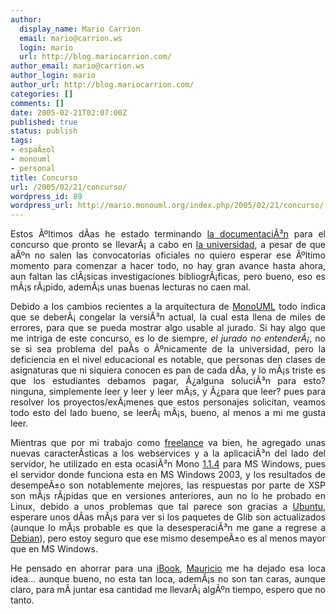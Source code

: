 ```yaml
---
author:
  display_name: Mario Carrion
  email: mario@carrion.ws
  login: mario
  url: http://blog.mariocarrion.com/
author_email: mario@carrion.ws
author_login: mario
author_url: http://blog.mariocarrion.com/
categories: []
comments: []
date: 2005-02-21T02:07:00Z
published: true
status: publish
tags:
- espaÃ±ol
- monouml
- personal
title: Concurso
url: /2005/02/21/concurso/
wordpress_id: 89
wordpress_url: http://mario.monouml.org/index.php/2005/02/21/concurso/
---
```


<div style="clear:both;"></div>
<p align="justify">Estos Ãºltimos dÃ­as he estado terminando <a href="http://monouml.sourceforge.net/docs/es_2005/">la documentaciÃ³n</a> para el concurso que pronto se llevarÃ¡ a cabo en <a href="http://www.itver.edu.mx">la universidad</a>, a pesar de que aÃºn no salen las convocatorias oficiales no quiero esperar ese Ãºltimo momento para comenzar a hacer todo, no hay gran avance hasta ahora, aun faltan las clÃ¡sicas investigaciones bibliogrÃ¡ficas, pero bueno, eso es mÃ¡s rÃ¡pido, ademÃ¡s unas buenas lecturas no caen mal.</p>
<p align="justify">Debido a los cambios recientes a la arquitectura de <a href="http://monouml.sf.net">MonoUML</a> todo indica que se deberÃ¡ congelar la versiÃ³n actual, la cual esta llena de miles de errores, para que se pueda mostrar algo usable al jurado. Si hay algo que me intriga de este concurso, es lo de siempre, <span style="font-style:italic;">el jurado no entenderÃ¡</span>, no se si sea problema del paÃ­s o Ãºnicamente de la universidad, pero la deficiencia en el nivel educacional es notable, que personas den clases de asignaturas que ni siquiera conocen es pan de cada dÃ­a, y lo mÃ¡s triste es que los estudiantes debamos pagar, Â¿alguna soluciÃ³n para esto? ninguna, simplemente leer y leer y leer mÃ¡s, y Â¿para que leer? pues para resolver los proyectos/exÃ¡menes que estos personajes solicitan, veamos todo esto del lado bueno, se leerÃ¡ mÃ¡s, bueno, al menos a mi me gusta leer.</p>
<p align="justify">Mientras que por mi trabajo como <a href="http://www.lssiscom.com">freelance</a> va bien, he agregado unas nuevas caracterÃ­sticas a los webservices y a la aplicaciÃ³n del lado del servidor, he utilizado en esta ocasiÃ³n Mono <a href="http://www.mono-project.com/downloads/index.html">1.1.4</a> para MS Windows, pues el servidor donde funciona esta en MS Windows 2003, y los resultados de desempeÃ±o son notablemente mejores, las respuestas por parte de XSP son mÃ¡s rÃ¡pidas que en versiones anteriores, aun no lo he probado en Linux, debido a unos problemas que tal parece son gracias a <a href="http://www.ubuntulinux.org">Ubuntu</a>, esperare unos dÃ­as mÃ¡s para ver si los paquetes de Glib son actualizados (aunque lo mÃ¡s probable es que la desesperaciÃ³n me gane a regrese a <a href="http://www.debian.org">Debian</a>), pero estoy seguro que ese mismo desempeÃ±o es al menos mayor que en MS Windows.</p>
<p align="justify">He pensado en ahorrar para una <a href="http://www.apple.com/ibook/">iBook</a>, <a href="http://djmaucom.blogspot.com/">Mauricio</a> me ha dejado esa loca idea... aunque bueno, no esta tan loca, ademÃ¡s no son tan caras, aunque claro, para mÃ­ juntar esa cantidad me llevarÃ¡ algÃºn tiempo, espero que no tanto.</p>
<div style="clear:both; padding-bottom: 0.25em;"></div>
